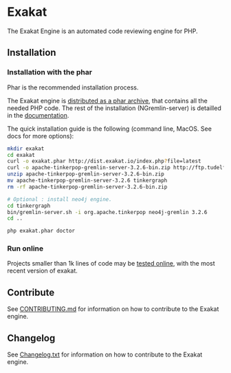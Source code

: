 # Exakat

The Exakat Engine is an automated code reviewing engine for PHP. 

## Installation

### Installation with the phar

Phar is the recommended installation process.

The Exakat engine is [distributed as a phar archive](http://www.exakat.io/download-exakat/), that contains all the needed PHP code. 
The rest of the installation (NGremlin-server) is detailled in the [documentation](https://exakat.readthedocs.io/en/latest/).

The quick installation guide is the following (command line, MacOS. See docs for more options): 

```bash
mkdir exakat
cd exakat
curl -o exakat.phar http://dist.exakat.io/index.php?file=latest
curl -o apache-tinkerpop-gremlin-server-3.2.6-bin.zip http://ftp.tudelft.nl/apache/tinkerpop/3.2.6/apache-tinkerpop-gremlin-server-3.2.6-bin.zip
unzip apache-tinkerpop-gremlin-server-3.2.6-bin.zip
mv apache-tinkerpop-gremlin-server-3.2.6 tinkergraph
rm -rf apache-tinkerpop-gremlin-server-3.2.6-bin.zip

# Optional : install neo4j engine.
cd tinkergraph
bin/gremlin-server.sh -i org.apache.tinkerpop neo4j-gremlin 3.2.6
cd ..

php exakat.phar doctor
```

### Run online

Projects smaller than 1k lines of code may be [tested online](http://www.exakat.io/free-trial/), with the most recent version of exakat. 

## Contribute

See [CONTRIBUTING.md](https://github.com/exakat/exakat/blob/master/CONTRIBUTING.md) for information on how to contribute to the Exakat engine.

## Changelog

See [Changelog.txt](https://github.com/exakat/exakat/blob/master/ChangeLog.txt) for information on how to contribute to the Exakat engine.

